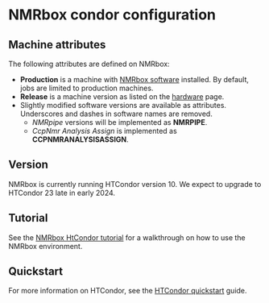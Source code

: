 # NMRbox condor configuration 

## Machine attributes

The following attributes are defined on NMRbox:
- **Production** is a machine with [NMRbox software](https://nmrbox.nmrhub.org/software) installed. By default, jobs are 
   limited to production machines.
- **Release** is a machine version as listed on the [hardware](https://nmrbox.nmrhub.org/hardware) page.
- Slightly modified software versions are available as attributes. Underscores and dashes in software names
  are removed.
    - *NMRpipe* versions will be implemented as **NMRPIPE**.
    - *CcpNmr Analysis Assign* is implemented as **CCPNMRANALYSISASSIGN**. 

## Version
NMRbox is currently running HTCondor version 10. We expect to upgrade to HTCondor 23 late in  early 2024.

## Tutorial
See the [NMRbox HtCondor tutorial](https://github.com/NMRbox/htcondor-tutorial) for a walkthrough on how to
use the NMRbox environment.

## Quickstart
For more information on HTCondor, see 
the [HTCondor quickstart](https://htcondor.readthedocs.io/en/latest/users-manual/quick-start-guide.html" )
guide.

